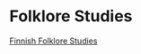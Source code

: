 # Folklore Studies

[Finnish Folklore Studies](Folklore%20Studies%20c3b4e597fd244df1a46b581f0603c45d/Finnish%20Folklore%20Studies%200f04f218ef3242abbfae543074503f82.md)